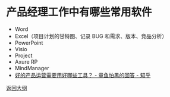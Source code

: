 # 产品经理工作中有哪些常用软件

- Word
- Excel（项目计划的甘特图、记录 BUG 和需求、版本、竞品分析）
- PowerPoint
- Visio
- Project
- Axure RP
- MindManager
- [好的产品运营需要用好哪些工具？ - 章鱼怕黑的回答 - 知乎](https://www.zhihu.com/question/27858934/answer/115296175)



[返回大纲](https://github.com/FRANKIETANG/PM#%E4%BA%A7%E5%93%81%E7%BB%8F%E7%90%86%E7%AC%AC%E4%B8%80%E8%AF%BE-%E5%89%8D%E8%A8%80)